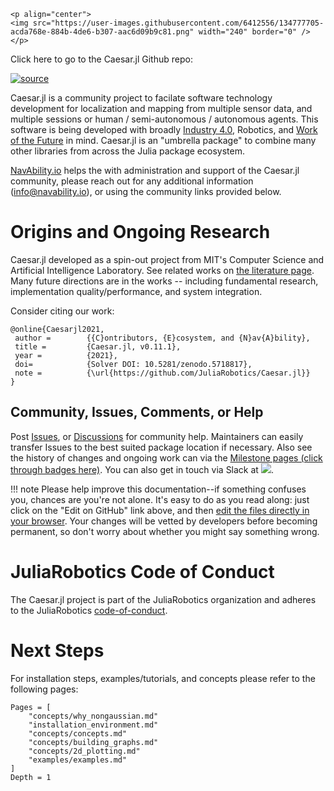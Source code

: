 ```@raw html
<p align="center">
<img src="https://user-images.githubusercontent.com/6412556/134777705-acda768e-884b-4de6-b307-aac6d09b9c81.png" width="240" border="0" />
</p>
```

Click here to go to the Caesar.jl Github repo:

[![source](https://img.shields.io/badge/source-code-yellow.svg)](https://github.com/JuliaRobotics/Caesar.jl)

Caesar.jl is a community project to facilate software technology development for localization and mapping from multiple sensor data, and multiple sessions or human / semi-autonomous / autonomous agents.  This software is being developed with broadly [Industry 4.0](https://en.wikipedia.org/wiki/Fourth_Industrial_Revolution), Robotics, and [Work of the Future](https://workofthefuture.mit.edu/) in mind.  Caesar.jl is an "umbrella package" to combine many other libraries from across the Julia package ecosystem.  

[NavAbility.io](http://www.navability.io) helps the with administration and support of the Caesar.jl community, please reach out for any additional information (info@navability.io), or using the community links provided below.

# Origins and Ongoing Research

Caesar.jl developed as a spin-out project from MIT's Computer Science and Artificial Intelligence Laboratory.  See related works on [the literature page](https://www.juliarobotics.org/Caesar.jl/latest/refs/literature/).  Many future directions are in the works -- including fundamental research, implementation quality/performance, and system integration.

Consider citing our work:
```
@online{Caesarjl2021,
 author =        {{C}ontributors, {E}cosystem, and {N}av{A}bility},
 title =         {Caesar.jl, v0.11.1},
 year =          {2021},
 doi=            {Solver DOI: 10.5281/zenodo.5718817}, 
 note =          {\url{https://github.com/JuliaRobotics/Caesar.jl}}
}
```
## Community, Issues, Comments, or Help

Post [Issues](https://github.com/JuliaRobotics/Caesar.jl/issues), or [Discussions](https://github.com/JuliaRobotics/Caesar.jl/discussions) for community help.  Maintainers can easily transfer Issues to the best suited package location if necessary.  Also see the history of changes and ongoing work can via the [Milestone pages (click through badges here)](https://github.com/JuliaRobotics/Caesar.jl/blob/master/README.md#bleeding-edge-development-status).  You can also get in touch via Slack at [![](https://img.shields.io/badge/Invite-Slack-green.svg?style=popout)](https://join.slack.com/t/caesarjl/shared_invite/zt-ucs06bwg-y2tEbddwX1vR18MASnOLsw).

!!! note
    Please help improve this documentation--if something confuses you, chances
    are you're not alone. It's easy to do as you read along: just click on the
    "Edit on GitHub" link above, and then
    [edit the files directly in your browser](https://help.github.com/articles/editing-files-in-another-user-s-repository/).
    Your changes will be vetted by developers before becoming permanent, so don't
    worry about whether you might say something wrong.

# JuliaRobotics Code of Conduct

The Caesar.jl project is part of the JuliaRobotics organization and adheres to the JuliaRobotics [code-of-conduct](https://github.com/JuliaRobotics/administration/blob/master/code_of_conduct.md).
# Next Steps
For installation steps, examples/tutorials, and concepts please refer to the following pages:

```@contents
Pages = [
    "concepts/why_nongaussian.md"
    "installation_environment.md"
    "concepts/concepts.md"
    "concepts/building_graphs.md"
    "concepts/2d_plotting.md"
    "examples/examples.md"
]
Depth = 1
```

